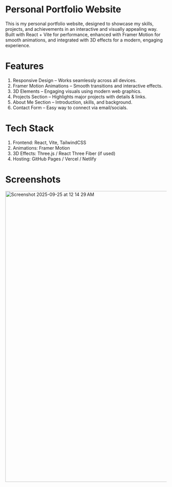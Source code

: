 # Personal Portfolio Website

This is my personal portfolio website, designed to showcase my skills, projects, and achievements in an interactive and visually appealing way. Built with React + Vite for performance, enhanced with Framer Motion for smooth animations, and integrated with 3D effects for a modern, engaging experience.

# Features 
1. Responsive Design – Works seamlessly across all devices.
2. Framer Motion Animations – Smooth transitions and interactive effects.
3. 3D Elements – Engaging visuals using modern web graphics.
4. Projects Section – Highlights major projects with details & links.
5. About Me Section – Introduction, skills, and background.
6. Contact Form – Easy way to connect via email/socials.

# Tech Stack
1. Frontend: React, Vite, TailwindCSS
2. Animations: Framer Motion
3. 3D Effects: Three.js / React Three Fiber (if used)
4. Hosting: GitHub Pages / Vercel / Netlify

# Screenshots

<img width="1405" height="908" alt="Screenshot 2025-09-25 at 12 14 29 AM" src="https://github.com/user-attachments/assets/8a345637-b7ca-4842-9c43-d94bfc375b4d" />
